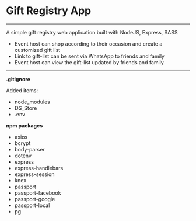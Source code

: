 <!--
Basic Markdown Syntax
https://www.markdownguide.org/basic-syntax/
-->

# Gift Registry App
---------------------------------------------------------------------------------------
A simple gift registry web application built with NodeJS, Express, SASS 

  - Event host can shop according to their occasion and create a customized gift list
  - Link to gift-list can be sent via WhatsApp to friends and family
  - Event host can view the gift-list updated by friends and family
  
----------------------------------------------------------------------------------------  

**.gitignore**

Added items:
- node_modules
- DS_Store
- .env

**npm packages**
- axios
- bcrypt
- body-parser
- dotenv
- express
- express-handlebars
- express-session
- knex
- passport
- passport-facebook
- passport-google
- passport-local
- pg
